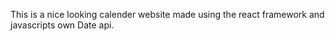This is a nice looking calender website made using the react framework and javascripts own Date api.